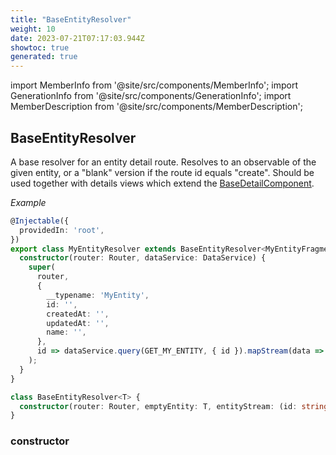 ```yaml
---
title: "BaseEntityResolver"
weight: 10
date: 2023-07-21T07:17:03.944Z
showtoc: true
generated: true
---
```

<!-- This file was generated from the Vendure source. Do not modify. Instead, re-run the "docs:build" script -->
import MemberInfo from '@site/src/components/MemberInfo';
import GenerationInfo from '@site/src/components/GenerationInfo';
import MemberDescription from '@site/src/components/MemberDescription';


## BaseEntityResolver

<GenerationInfo sourceFile="packages/admin-ui/src/lib/core/src/common/base-entity-resolver.ts" sourceLine="55" packageName="@vendure/admin-ui" />

A base resolver for an entity detail route. Resolves to an observable of the given entity, or a "blank"
version if the route id equals "create". Should be used together with details views which extend the
<a href='/docs/reference/admin-ui-api/list-detail-views/base-detail-component#basedetailcomponent'>BaseDetailComponent</a>.

*Example*

```ts
@Injectable({
  providedIn: 'root',
})
export class MyEntityResolver extends BaseEntityResolver<MyEntityFragment> {
  constructor(router: Router, dataService: DataService) {
    super(
      router,
      {
        __typename: 'MyEntity',
        id: '',
        createdAt: '',
        updatedAt: '',
        name: '',
      },
      id => dataService.query(GET_MY_ENTITY, { id }).mapStream(data => data.myEntity),
    );
  }
}
```

```ts title="Signature"
class BaseEntityResolver<T> {
  constructor(router: Router, emptyEntity: T, entityStream: (id: string) => Observable<T | null | undefined>)
}
```

<div className="members-wrapper">

### constructor

<MemberInfo kind="method" type="(router: Router, emptyEntity: T, entityStream: (id: string) =&#62; Observable&#60;T | null | undefined&#62;) => BaseEntityResolver"   />




</div>
